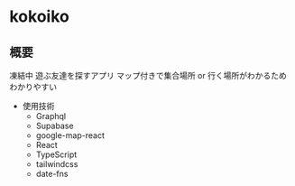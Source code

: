# kokoiko

## 概要
凍結中
遊ぶ友達を探すアプリ
マップ付きで集合場所 or 行く場所がわかるためわかりやすい

- 使用技術
  - Graphql
  - Supabase
  - google-map-react
  - React
  - TypeScript
  - tailwindcss
  - date-fns
